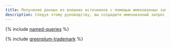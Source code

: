```yaml
---
title: Получение данных из внешних источников с помощью именованных запросов
description: Следуя этому руководству, вы создадите именованный запрос, с помощью которого обратитесь к внешнему источнику данных.
---
```


{% include [named-queries](../../_tutorials/dataplatform/mgp/pxf-named-queries.md) %}

{% include [greenplum-trademark](../../_includes/mdb/mgp/trademark.md) %}
